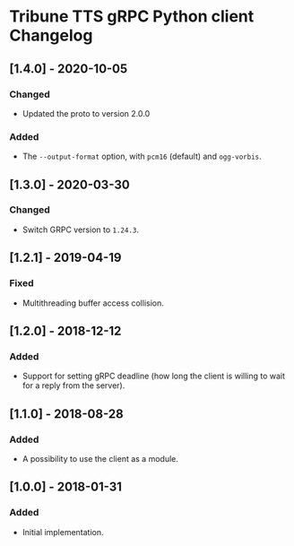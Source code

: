 # Tribune TTS gRPC Python client Changelog

## [1.4.0] - 2020-10-05
### Changed
- Updated the proto to version 2.0.0
### Added
- The `--output-format` option, with `pcm16` (default) and `ogg-vorbis`.

## [1.3.0] - 2020-03-30
### Changed
- Switch GRPC version to `1.24.3`.

## [1.2.1] - 2019-04-19
### Fixed
- Multithreading buffer access collision.

## [1.2.0] - 2018-12-12
### Added
- Support for setting gRPC deadline (how long the client is willing to wait for a reply from the server).

## [1.1.0] - 2018-08-28
### Added
- A possibility to use the client as a module.

## [1.0.0] - 2018-01-31
### Added
- Initial implementation.
